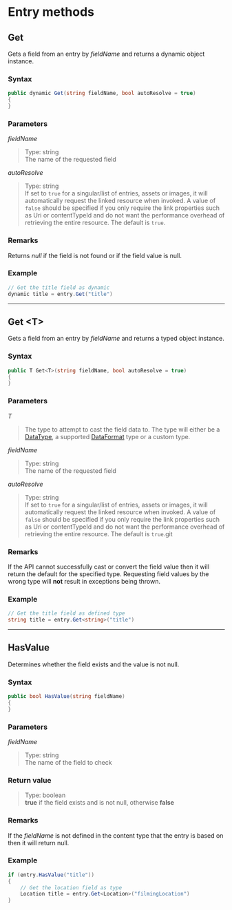 # Entry methods

## Get

Gets a field from an entry by *fieldName* and returns a dynamic object instance.

### Syntax

```cs
public dynamic Get(string fieldName, bool autoResolve = true)
{
}
```

### Parameters

*fieldName*
> Type: string  
> The name of the requested field

*autoResolve*
> Type: string  
> If set to `true` for a singular/list of entries, assets or images, it will automatically request the linked resource when invoked. A value of `false` should be specified if you only require the link properties such as Uri or contentTypeId and do not want the performance overhead of retrieving the entire resource. The default is `true`.

### Remarks

Returns *null* if the field is not found or if the field value is null.

### Example

```cs
// Get the title field as dynamic
dynamic title = entry.Get("title")
```

---

## Get &lt;T&gt;

Gets a field from an entry by *fieldName* and returns a typed object instance.

### Syntax

```cs
public T Get<T>(string fieldName, bool autoResolve = true)
{
}
```

### Parameters

*T*
> The type to attempt to cast the field data to. The type will either be a [DataType](/key-concepts/data-types.md), a supported [DataFormat](/key-concepts/data-format.md) type or a custom type.

*fieldName*
> Type: string  
> The name of the requested field

*autoResolve*
> Type: string  
> If set to `true` for a singular/list of entries, assets or images, it will automatically request the linked resource when invoked. A value of `false` should be specified if you only require the link properties such as Uri or contentTypeId and do not want the performance overhead of retrieving the entire resource. The default is `true`.git

### Remarks

If the API cannot successfully cast or convert the field value then it will return the default for the specified type. Requesting field values by the wrong type will __not__ result in exceptions being thrown.

### Example

```cs
// Get the title field as defined type
string title = entry.Get<string>("title")
```

---

## HasValue

Determines whether the field exists and the value is not null.

### Syntax

```cs
public bool HasValue(string fieldName)
{
}
```

### Parameters

*fieldName*
> Type: string  
> The name of the field to check

### Return value
> Type: boolean  
> __true__ if the field exists and is not null, otherwise __false__


### Remarks

If the *fieldName* is not defined in the content type that the entry is based on then it will return null.

### Example

```cs
if (entry.HasValue("title"))
{
    // Get the location field as type
    Location title = entry.Get<Location>("filmingLocation")
}
```